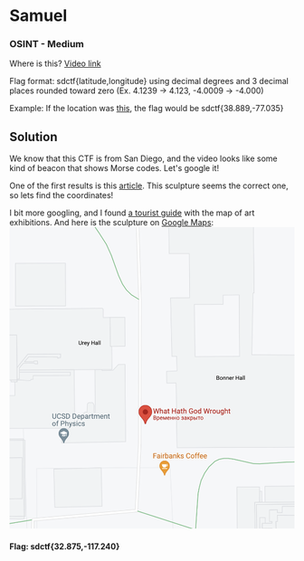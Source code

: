 # Samuel
### OSINT - Medium

Where is this? [Video link](https://www.youtube.com/watch?v=fDGVF1fK1cA)

Flag format: sdctf{latitude,longitude} using decimal degrees and 3 decimal places rounded toward zero (Ex. 4.1239 → 4.123, -4.0009 → -4.000)


Example: If the location was [this](https://goo.gl/maps/TnhzfxXKg9TDYDfR9), the flag would be sdctf{38.889,-77.035}


## Solution

We know that this CTF is from San Diego, and the video looks like some kind of beacon that shows Morse codes. Let's google it!

One of the first results is this [article](https://www.sandiegouniontribune.com/entertainment/visual-arts/sd-et-visual-morse-code-20181203-story.html). This sculpture seems the correct one, so lets find the coordinates!

I bit more googling, and I found [a tourist guide](https://stuartcollection.ucsd.edu/map/index.html) with the map of art exhibitions. And here is the sculpture on [Google Maps](https://goo.gl/maps/NtCHuDkoNRQ9CkG19):
![scr](scr1.png)

#### Flag: sdctf{32.875,-117.240}
